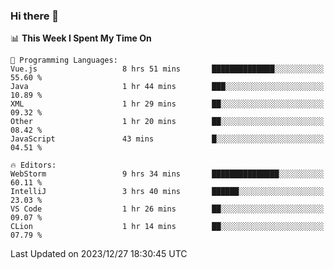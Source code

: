 ### Hi there 👋

<!--
**asdf12303116/asdf12303116** is a ✨ _special_ ✨ repository because its `README.md` (this file) appears on your GitHub profile.

Here are some ideas to get you started:

- 🔭 I’m currently working on ...
- 🌱 I’m currently learning ...
- 👯 I’m looking to collaborate on ...
- 🤔 I’m looking for help with ...
- 💬 Ask me about ...
- 📫 How to reach me: ...
- 😄 Pronouns: ...
- ⚡ Fun fact: ...
-->

<!--START_SECTION:waka-->
📊 **This Week I Spent My Time On** 

```text
💬 Programming Languages: 
Vue.js                   8 hrs 51 mins       ██████████████░░░░░░░░░░░   55.60 % 
Java                     1 hr 44 mins        ███░░░░░░░░░░░░░░░░░░░░░░   10.89 % 
XML                      1 hr 29 mins        ██░░░░░░░░░░░░░░░░░░░░░░░   09.32 % 
Other                    1 hr 20 mins        ██░░░░░░░░░░░░░░░░░░░░░░░   08.42 % 
JavaScript               43 mins             █░░░░░░░░░░░░░░░░░░░░░░░░   04.51 % 

🔥 Editors: 
WebStorm                 9 hrs 34 mins       ███████████████░░░░░░░░░░   60.11 % 
IntelliJ                 3 hrs 40 mins       ██████░░░░░░░░░░░░░░░░░░░   23.03 % 
VS Code                  1 hr 26 mins        ██░░░░░░░░░░░░░░░░░░░░░░░   09.07 % 
CLion                    1 hr 14 mins        ██░░░░░░░░░░░░░░░░░░░░░░░   07.79 % 
```


 Last Updated on 2023/12/27 18:30:45 UTC
<!--END_SECTION:waka-->
